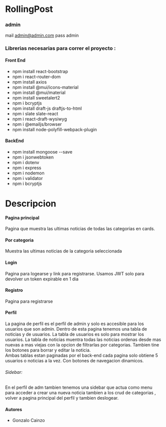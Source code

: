 # RollingPost 
### admin
  mail  admin@admin.com
  pass  admin
### Librerias necesarias para correr el proyecto :
#### Front End
- npm install react-bootstrap
- npm i react-router-dom
- npm install axios
- npm install @mui/icons-material
- npm install @mui/material
- npm install sweetalert2
- npm i bcryptjs
- npm install draft-js draftjs-to-html
- npm i slate slate-react
- npm i react-draft-wysiwyg
- npm i @emailjs/browser
- npm install node-polyfill-webpack-plugin
#### BackEnd
- npm install mongoose --save
- npm i jsonwebtoken
- npm i dotenv
- npm i express
- npm i nodemon
- npm i validator
- npm i bcryptjs


# Descripcion
  
#### Pagina principal
Pagina que muestra las ultimas noticias de todas las categorias en cards.
#### Por categoria
Muestra las ultimas noticias de la categoria seleccionada
#### Login 
Pagina para logearse y link para registrarse. Usamos JWT solo para devolver un token expirable en 1 dia
#### Registro
Pagina para registrarse
        
#### Perfil
La pagina de perfil es el perfil de admin y solo es accesible para los usuarios que son admin.
Dentro de esta pagina tenemos una tabla de noticias y de usuarios. La tabla de usuarios es solo para mostrar los usuarios. 
La tabla de noticias muentra todas las noticias ordenas desde mas nuevas a mas viejas con la opcion de filtrarlas por categorias. Tambien 
tine los botones para borrar y editar la noticia.     
Ambas tablas estan paginadas por el back-end cada pagina solo obtiene 5 usuarios o noticias a la vez. Con botones de navegacion dinamicos.

###### Sidebar:

En el perfil de adm tambien tenemos una sidebar que actua como menu para acceder a crear una nueva noticia  tambien a los crud de categorias , volver a pagina principal del perfil y tambien deslogear.

#### Autores
- Gonzalo Cainzo
